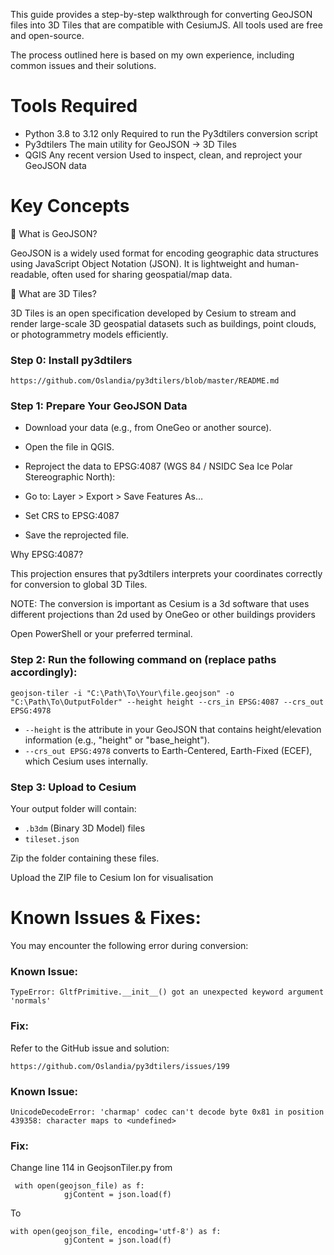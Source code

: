 
This guide provides a step-by-step walkthrough for converting GeoJSON files into 3D Tiles that are compatible with CesiumJS. All tools used are free and open-source.

The process outlined here is based on my own experience, including common issues and their solutions.

# Tools Required
- Python	3.8 to 3.12 only	Required to run the Py3dtilers conversion script
- Py3dtilers	The main utility for GeoJSON → 3D Tiles
- QGIS	Any recent version	Used to inspect, clean, and reproject your GeoJSON data

# Key Concepts

📄 What is GeoJSON?

GeoJSON is a widely used format for encoding geographic data structures using JavaScript Object Notation (JSON). It is lightweight and human-readable, often used for sharing geospatial/map data.

🧱 What are 3D Tiles?

3D Tiles is an open specification developed by Cesium to stream and render large-scale 3D geospatial datasets such as buildings, point clouds, or photogrammetry models efficiently.

### Step 0: Install py3dtilers

    https://github.com/Oslandia/py3dtilers/blob/master/README.md

### Step 1: Prepare Your GeoJSON Data

- Download your data (e.g., from OneGeo or another source).

- Open the file in QGIS.

- Reproject the data to EPSG:4087 (WGS 84 / NSIDC Sea Ice Polar Stereographic North):

- Go to: Layer > Export > Save Features As…

- Set CRS to EPSG:4087

- Save the reprojected file.

Why EPSG:4087?

This projection ensures that py3dtilers interprets your coordinates correctly for conversion to global 3D Tiles.

NOTE: The conversion is important as Cesium is a 3d software that uses different projections than 2d used by OneGeo or other buildings providers

Open PowerShell or your preferred terminal.

### Step 2: Run the following command on (replace paths accordingly):

    geojson-tiler -i "C:\Path\To\Your\file.geojson" -o "C:\Path\To\OutputFolder" --height height --crs_in EPSG:4087 --crs_out EPSG:4978

- `--height` is the attribute in your GeoJSON that contains height/elevation information (e.g., "height" or "base_height").
- `--crs_out EPSG:4978` converts to Earth-Centered, Earth-Fixed (ECEF), which Cesium uses internally.

### Step 3: Upload to Cesium

Your output folder will contain:

- `.b3dm` (Binary 3D Model) files
- `tileset.json`
  
Zip the folder containing these files.

Upload the ZIP file to Cesium Ion for visualisation

# Known Issues & Fixes:

You may encounter the following error during conversion:

### Known Issue:

    TypeError: GltfPrimitive.__init__() got an unexpected keyword argument 'normals'

### Fix:

Refer to the GitHub issue and solution:
    
    https://github.com/Oslandia/py3dtilers/issues/199

### Known Issue:

    UnicodeDecodeError: 'charmap' codec can't decode byte 0x81 in position 439358: character maps to <undefined>

### Fix:

Change line 114 in GeojsonTiler.py from

     with open(geojson_file) as f:
                gjContent = json.load(f)
To

    with open(geojson_file, encoding='utf-8') as f:
                gjContent = json.load(f)

 



